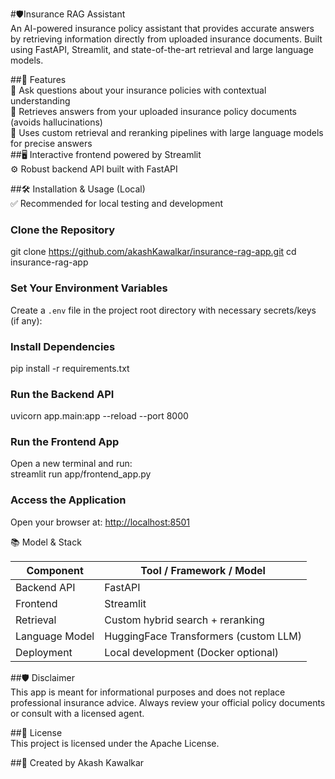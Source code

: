 #🛡️Insurance RAG Assistant  
An AI-powered insurance policy assistant that provides accurate answers by retrieving information directly from uploaded insurance documents. Built using FastAPI, Streamlit, and state-of-the-art retrieval and large language models.

##🚀 Features  
💬 Ask questions about your insurance policies with contextual understanding  
🔎 Retrieves answers from your uploaded insurance policy documents (avoids hallucinations)  
🧠 Uses custom retrieval and reranking pipelines with large language models for precise answers  
##🖥 Interactive frontend powered by Streamlit  
⚙️ Robust backend API built with FastAPI  

##🛠 Installation & Usage (Local)  
✅ Recommended for local testing and development  

### Clone the Repository  
git clone https://github.com/akashKawalkar/insurance-rag-app.git
cd insurance-rag-app

### Set Your Environment Variables  
Create a `.env` file in the project root directory with necessary secrets/keys (if any):  

### Install Dependencies  
pip install -r requirements.txt

### Run the Backend API  
uvicorn app.main:app --reload --port 8000

### Run the Frontend App  
Open a new terminal and run:  
streamlit run app/frontend_app.py


### Access the Application  
Open your browser at: [http://localhost:8501](http://localhost:8501)  

📚 Model & Stack  

| Component     | Tool / Framework / Model                  |
|---------------|------------------------------------------|
| Backend API   | FastAPI                                  |
| Frontend      | Streamlit                                |
| Retrieval     | Custom hybrid search + reranking         |
| Language Model| HuggingFace Transformers (custom LLM)   |
| Deployment    | Local development (Docker optional)      |

##🛡 Disclaimer  
This app is meant for informational purposes and does not replace professional insurance advice. Always review your official policy documents or consult with a licensed agent.

##📜 License  
This project is licensed under the Apache License.

##📌 Created by Akash Kawalkar


